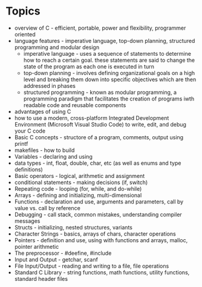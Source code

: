 # Topics

- overview of C - efficient, portable, power and flexibility, programmer oriented
- language features - imperative language, top-down planning, structured programming and modular design
  - imperative language - uses a sequence of statements to determine how to reach a certain goal. these statements are said to change the state of the program as each one is executed in turn
  - top-down planning - involves defining organizational goals on a high level and breaking them down into specific objectives which are then addressed in phases
  - structured programming - known as modular programming, a programming paradigm that facilitates the creation of programs iwth readable code and reusable components
- advantages of using C
- how to use a modern, cross-platform Integrated Development Environment (Microsoft Visual Studio Code) to write, edit, and debug your C code
- Basic C concepts - structore of a program, comments, output using printf
- makefiles - how to build
- Variables - declaring and using
- data types - int, float, double, char, etc (as well as enums and type definitions)
- Basic operators - logical, arithmetic and assignment
- conditional statements - making decisions (if, switch)
- Repeating code - looping (for, while, and do-while)
- Arrays - defining and initializing, multi-dimensional
- Functions - declaration and use, arguments and parameters, call by value vs. call by reference
- Debugging - call stack, common mistakes, understanding compiler messages
- Structs - initializing, nested structures, variants
- Character Strings - basics, arrays of chars, character operations
- Pointers - definition and use, using with functions and arrays, malloc, pointer arithmetic
- The preprocessor - #deefine, #include
- Input and Output - getchar, scanf
- File Input/Output - reading and writing to a file, file operations
- Standard C Library - string functions, math functions, utility functions, standard header files
